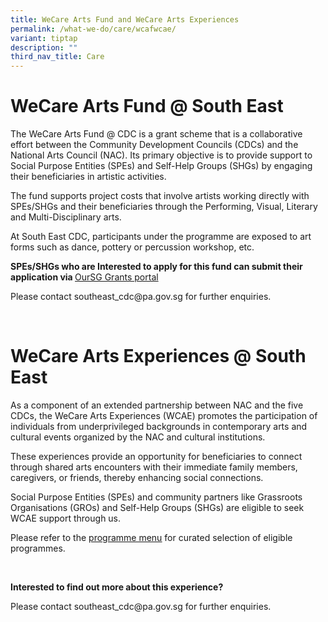 ```yaml
---
title: WeCare Arts Fund and WeCare Arts Experiences
permalink: /what-we-do/care/wcafwcae/
variant: tiptap
description: ""
third_nav_title: Care
---
```

<h1><strong>WeCare Arts Fund @ South East</strong></h1>
<p>The WeCare Arts Fund @ CDC is a grant scheme that is a collaborative effort
between the Community Development Councils (CDCs) and the National Arts
Council (NAC). Its primary objective is to provide support to Social Purpose
Entities (SPEs) and Self-Help Groups (SHGs) by engaging their beneficiaries
in artistic activities.</p>
<p>The fund supports project costs that involve artists working directly
with SPEs/SHGs and their beneficiaries through the Performing, Visual,
Literary and Multi-Disciplinary arts.</p>
<p>At South East CDC, participants under the programme are exposed to art
forms such as dance, pottery or percussion workshop, etc.</p>
<p><strong>SPEs/SHGs who are Interested to apply for this fund can submit their application via </strong>
<a href="https://oursggrants.gov.sg/" rel="noopener noreferrer nofollow" target="_blank">OurSG Grants portal</a>
</p>
<p>Please contact <a rel="noopener noreferrer nofollow" target="_blank">southeast_cdc@pa.gov.sg</a> for
further enquiries.</p>
<p>&nbsp;</p>
<h1><strong>WeCare Arts Experiences @ South East</strong></h1>
<p>As a component of an extended partnership between NAC and the five CDCs,
the WeCare Arts Experiences (WCAE) promotes the participation of individuals
from underprivileged backgrounds in contemporary arts and cultural events
organized by the NAC and cultural institutions.</p>
<p>These experiences provide an opportunity for beneficiaries to connect
through shared arts encounters with their immediate family members, caregivers,
or friends, thereby enhancing social connections.</p>
<p>Social Purpose Entities (SPEs) and community partners like Grassroots
Organisations (GROs) and Self-Help Groups (SHGs) are eligible to seek WCAE
support through us.</p>
<p>Please refer to the&nbsp;<a href="https://go.gov.sg/wcae-menu" rel="noopener noreferrer nofollow" target="_blank"><u>programme menu</u></a>&nbsp;for curated
selection of eligible programmes.</p>
<p></p>
<p>&nbsp;</p>
<p><strong>Interested to find out more about this experience?</strong>
</p>
<p>Please contact <a rel="noopener noreferrer nofollow" target="_blank">southeast_cdc@pa.gov.sg</a> for
further enquiries.</p>